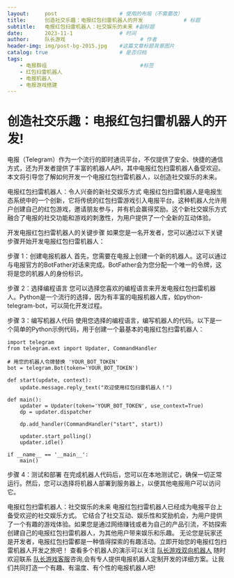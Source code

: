 ```yaml
---
layout:     post   				    # 使用的布局（不需要改）
title:      创造社交乐趣：电报红包扫雷机器人的开发 			# 标题 
subtitle:   电报红包扫雷机器人：社交娱乐的未来 #副标题
date:       2023-11-1				# 时间
author:     队长游戏 						# 作者
header-img: img/post-bg-2015.jpg 	#这篇文章标题背景图片
catalog: true 						# 是否归档
tags:
    - 电报群组								#标签
    - 红包扫雷机器人
    - 电报机器人
    - 电报游戏搭建
---
```


# 创造社交乐趣：电报红包扫雷机器人的开发!

电报（Telegram）作为一个流行的即时通讯平台，不仅提供了安全、快捷的通信方式，还为开发者提供了丰富的机器人API，其中电报红包扫雷机器人备受欢迎。本文将引导您了解如何开发一个电报红包扫雷机器人，以创造社交娱乐的未来。

电报红包扫雷机器人：令人兴奋的新社交娱乐方式
电报红包扫雷机器人是电报生态系统中的一个创新，它将传统的红包扫雷游戏引入电报平台。这种机器人允许用户创建自己的红包游戏，邀请朋友参与，并有机会赢得奖励。这个新社交娱乐方式融合了电报的社交功能和游戏的刺激性，为用户提供了一个全新的互动体验。

开发电报红包扫雷机器人的关键步骤
如果您是一名开发者，您可以通过以下关键步骤开始开发电报红包扫雷机器人：

步骤 1：创建电报机器人
首先，您需要在电报上创建一个新的机器人。这可以通过与电报官方的BotFather对话来完成。BotFather会为您分配一个唯一的令牌，这将是您的机器人的身份标识。

步骤 2：选择编程语言
您可以选择您喜欢的编程语言来开发电报红包扫雷机器人。Python是一个流行的选择，因为有丰富的电报机器人库，如python-telegram-bot，可以简化开发过程。

步骤 3：编写机器人代码
使用您选择的编程语言，编写机器人的代码。以下是一个简单的Python示例代码，用于创建一个最基本的电报红包扫雷机器人：

```
import telegram
from telegram.ext import Updater, CommandHandler

# 用您的机器人令牌替换 'YOUR_BOT_TOKEN'
bot = telegram.Bot(token='YOUR_BOT_TOKEN')

def start(update, context):
    update.message.reply_text("欢迎使用红包扫雷机器人！")

def main():
    updater = Updater(token='YOUR_BOT_TOKEN', use_context=True)
    dp = updater.dispatcher

    dp.add_handler(CommandHandler("start", start))

    updater.start_polling()
    updater.idle()

if __name__ == '__main__':
    main()
```
步骤 4：测试和部署
在完成机器人代码后，您可以在本地测试它，确保一切正常运行。然后，您可以选择将机器人部署到服务器上，以便其他电报用户可以访问它。

电报红包扫雷机器人：社交娱乐的未来
电报红包扫雷机器人已经成为电报平台上备受欢迎的社交娱乐方式。
它结合了社交互动、娱乐性和奖励机会，为用户提供了一个有趣的游戏体验。如果您是通过网络赚钱或者为自己的产品引流，不妨探索创建自己的电报红包扫雷机器人，为其他用户带来娱乐和乐趣。
无论您是玩家还是开发者，电报红包扫雷都是一种值得探索的有趣活动。立即开始您的电报红包扫雷机器人开发之旅吧！
查看多个机器人的演示可以关注 [队长游戏双向机器人](https://t.me/captainGameBot  "队长游戏产品演示")
随时欢迎联系 [队长游戏客服](https://t.me/duizhangdajian  "队长游戏官方客服")咨询,会有专人提供电报机器人定制开发的详细方案。让我们共同打造一个有趣、有温度、有个性的电报机器人吧!
